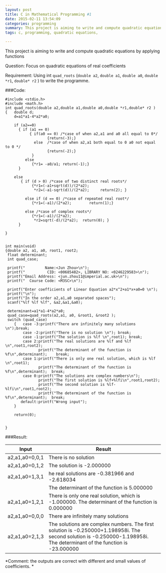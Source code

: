 ```yaml
---
layout: post
title: C in Mathematical Programming #1
date: 2015-02-11 13:54:09
categories: programming
summary: This project is aiming to write and compute quadratic equations by applying functions.
tags: c, programming, quadratic equations,

---
```


This project is aiming to write and compute quadratic equations by applying functions 

Question: Focus on quadratic equations of real coefficients

Requirement: Using int `quad_roots` (`double a2`, `double a1`, `double a0`, `double *r1`, `double* r2` ) to write the programme.

###Code:

```{c}
#include <stdio.h>
#include <math.h> 
int quad_roots(double a2,double a1,double a0,double *r1,double* r2 )
{   double d;
	d=a1*a1-4*a2*a0;

	if (a2==0)
      { if (a1 == 0)
           { if(a0 == 0) /*case of when a2,a1 and a0 all equal to 0*/
	               {return(-3);}
	         else  /*case of when a2,a1 both equal to 0 a0 not equal to 0 */
	               {return(-2);}
            }
         else
            {*r1= -a0/a1; return(-1);}
	  }

    else   
       { if (d > 0) /*case of two distinct real roots*/
		    {*r1=(-a1+sqrt(d))/(2*a2);
			 *r2=(-a1-sqrt(d))/(2*a2);     return(2); }

		 else if (d == 0) /*case of repeated real root*/
		    {*r1=(-a1)/(2*a2);        return(1);}

		 else /*case of complex roots*/
		    {*r1=(-a1)/(2*a2);
			 *r2=sqrt(-d)/(2*a2);  return(0); }
	  }

}


int main(void)
{double a2, a1, a0, root1, root2;
 float determinant;
 int quad_case;

 printf("         Name:<Jun Zhou>\n");
 printf("          CID: <00685482>, LIBRARY NO: <0246229583>\n");
 printf("Email Address: <jun.zhou11@imperial.ac.uk>\n");
 printf("  Course Code: <M3SC>\n");

 printf("Enter coefficients of Linear Equation a2*x^2+a1*x+a0=0 \n");
 printf("\n");
 printf("In the order a2,a1,a0 separated spaces");
 scanf("%lf %lf %lf", &a2,&a1,&a0);

 determinant=a1*a1-4*a2*a0;
 quad_case=quad_roots(a2,a1, a0, &root1, &root2 );
 switch (quad_case)
	{   case -3:printf("There are infinitely many solutions \n");break;
		case -2:printf("There is no solution \n"); break;
		case -1:printf("The solution is %lf \n",root1); break;
		case 2:printf("The real solutions are %lf and %lf \n",root1,root2);
		       printf("The determinant of the function is %f\n",determinant);    break;
		case 1:printf("There is only one real solution, which is %lf \n",root1);
			   printf("The determinant of the function is %f\n",determinant);  break;
		case 0:printf("The solutions are complex numbers\n");
			   printf("The first solution is %lf+%lfi\n",root1,root2);
			   printf("The second solution is %lf-%lfi\n",root1,root2);    
			   printf("The determinant of the function is %f\n",determinant);  break;
	   default:printf("Wrong input");
	}

	return(0);


}
```

###Result:


| Input       | Result  |
--- | --- |
| a2,a1,a0=0,0,1 |There is no solution|
| a2,a1,a0=0,1,2 |The solution is -2.000000|
| a2,a1,a0=1,3,1|  he real solutions are -0.381966 and -2.618034 |
|  | The determinant of the function is 5.000000|
| a2,a1,a0=1,2,1 |  There is only one real solution, which is -1.000000. The determinant of the function is 0.000000|
|a2,a1,a0=0,0,0|There are infinitely many solutions |
|a2,a1,a0=2,1,3|The solutions are complex numbers. The first solution is -0.250000+1.198958i. The second solution is -0.250000-1.198958i. The determinant of the function is -23.000000|


*Comment: the outputs are correct with different and small values of coefficients. *
